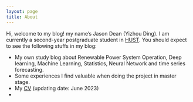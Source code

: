 ```yaml
---
layout: page
title: About
---
```


Hi, welcome to my blog! my name’s Jason Dean (Yizhou Ding). 
I am currently a second-year postgraduate student in [HUST](https://www.hust.edu.cn). You should expect to see the following stuffs in my blog:
- My own study blog about Renewable Power System Operation, Deep learning, Machine Learning, Statistics, Neural Network and time series forecasting.
- Some experiences I find valuable when doing the  project in master stage.
- My [CV](blob:https://github.com/022f403d-8834-4ade-9b71-9e9982d95391) (updating date: June 2023)
- 
<!-- <iframe src="" width="100%" height="600px"></iframe> -->
